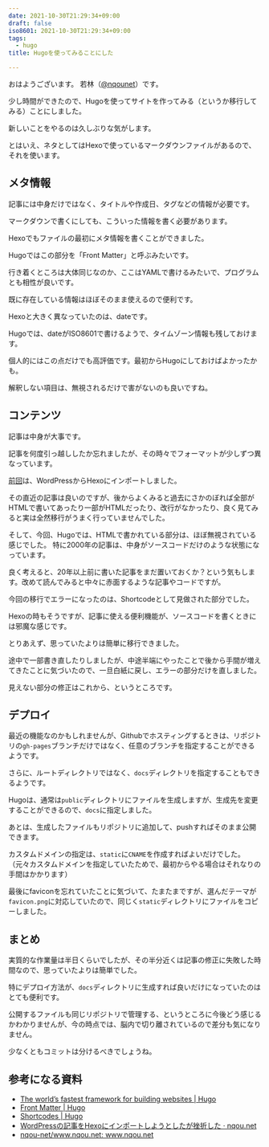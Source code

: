 ```yaml
---
date: 2021-10-30T21:29:34+09:00
draft: false
iso8601: 2021-10-30T21:29:34+09:00
tags:
  - hugo
title: Hugoを使ってみることにした

---
```


おはようございます。
若林（[@nqounet](https://twitter.com/nqounet)）です。

少し時間ができたので、Hugoを使ってサイトを作ってみる（というか移行してみる）ことにしました。

新しいことをやるのは久しぶりな気がします。

とはいえ、ネタとしてはHexoで使っているマークダウンファイルがあるので、それを使います。

## メタ情報

記事には中身だけではなく、タイトルや作成日、タグなどの情報が必要です。

マークダウンで書くにしても、こういった情報を書く必要があります。

Hexoでもファイルの最初にメタ情報を書くことができました。

Hugoではこの部分を「Front Matter」と呼ぶみたいです。

行き着くところは大体同じなのか、ここはYAMLで書けるみたいで、プログラムとも相性が良いです。

既に存在している情報はほぼそのまま使えるので便利です。

Hexoと大きく異なっていたのは、dateです。

Hugoでは、dateがISO8601で書けるようで、タイムゾーン情報も残しておけます。

個人的にはこの点だけでも高評価です。最初からHugoにしておけばよかったかも。

解釈しない項目は、無視されるだけで害がないのも良いですね。

## コンテンツ

記事は中身が大事です。

記事を何度引っ越ししたか忘れましたが、その時々でフォーマットが少しずつ異なっています。

[前回](https://www.nqou.net/2017/09/23/220454/)は、WordPressからHexoにインポートしました。

その直近の記事は良いのですが、後からよくみると過去にさかのぼれば全部がHTMLで書いてあったり一部がHTMLだったり、改行がなかったり、良く見てみると実は全然移行がうまく行っていませんでした。

そして、今回、Hugoでは、HTMLで書かれている部分は、ほぼ無視されている感じでした。
特に2000年の記事は、中身がソースコードだけのような状態になっています。

良く考えると、20年以上前に書いた記事をまだ置いておくか？という気もします。改めて読んでみると中々に赤面するような記事やコードですが。

今回の移行でエラーになったのは、Shortcodeとして見做された部分でした。

Hexoの時もそうですが、記事に使える便利機能が、ソースコードを書くときには邪魔な感じです。

とりあえず、思っていたよりは簡単に移行できました。

途中で一部書き直したりしましたが、中途半端にやったことで後から手間が増えてきたことに気づいたので、一旦白紙に戻し、エラーの部分だけを直しました。

見えない部分の修正はこれから、というところです。

## デプロイ

最近の機能なのかもしれませんが、Githubでホスティングするときは、リポジトリの`gh-pages`ブランチだけではなく、任意のブランチを指定することができるようです。

さらに、ルートディレクトリではなく、`docs`ディレクトリを指定することもできるようです。

Hugoは、通常は`public`ディレクトリにファイルを生成しますが、生成先を変更することができるので、`docs`に指定しました。

あとは、生成したファイルもリポジトリに追加して、pushすればそのまま公開できます。

カスタムドメインの指定は、`static`に`CNAME`を作成すればよいだけでした。（元々カスタムドメインを指定していたためで、最初からやる場合はそれなりの手間はかかります）

最後にfaviconを忘れていたことに気づいて、たまたまですが、選んだテーマが`favicon.png`に対応していたので、同じく`static`ディレクトリにファイルをコピーしました。

## まとめ
実質的な作業量は半日くらいでしたが、その半分近くは記事の修正に失敗した時間なので、思っていたよりは簡単でした。

特にデプロイ方法が、`docs`ディレクトリに生成すれば良いだけになっていたのはとても便利です。

公開するファイルも同じリポジトリで管理する、というところに今後どう感じるかわかりませんが、今の時点では、脳内で切り離されているので差分も気になりません。

少なくともコミットは分けるべきでしょうね。

## 参考になる資料
- [The world’s fastest framework for building websites \| Hugo](https://gohugo.io/)
- [Front Matter \| Hugo](https://gohugo.io/content-management/front-matter/)
- [Shortcodes \| Hugo](https://gohugo.io/content-management/shortcodes/)
- [WordPressの記事をHexoにインポートしようとしたが挫折した · nqou\.net](https://www.nqou.net/2017/09/23/220454/)
- [nqou\-net/www\.nqou\.net: www\.nqou\.net](https://github.com/nqou-net/www.nqou.net)